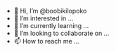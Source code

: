 - 👋 Hi, I’m @boobikilopoko
- 👀 I’m interested in ...
- 🌱 I’m currently learning ...
- 💞️ I’m looking to collaborate on ...
- 📫 How to reach me ...

<!---
boobikilopoko/boobikilopoko is a ✨ special ✨ repository because its `README.md` (this file) appears on your GitHub profile.
You can click the Preview link to take a look at your changes.
--->
